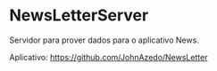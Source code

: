 # NewsLetterServer

Servidor para prover dados para o aplicativo News.

Aplicativo: https://github.com/JohnAzedo/NewsLetter
